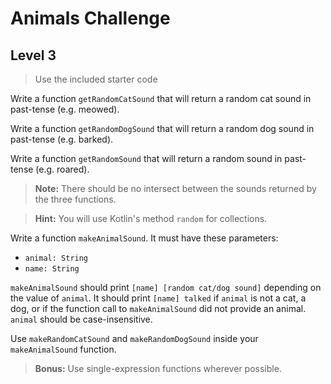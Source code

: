 # Animals Challenge

## Level 3

> Use the included starter code

Write a function `getRandomCatSound` that will return a random cat sound in past-tense (e.g. meowed).

Write a function `getRandomDogSound` that will return a random dog sound in past-tense (e.g. barked).

Write a function `getRandomSound` that will return a random sound in past-tense (e.g. roared).

> **Note:** There should be no intersect between the sounds returned by the three functions.

> **Hint:** You will use Kotlin's method `random` for collections.

Write a function `makeAnimalSound`. It must have these parameters:
- `animal: String`
- `name: String`

`makeAnimalSound` should print `[name] [random cat/dog sound]` depending on the value of `animal`. It should print `[name] talked` if `animal` is not a cat, a dog, or if the function call to `makeAnimalSound` did not provide an animal. `animal` should be case-insensitive.

Use `makeRandomCatSound` and `makeRandomDogSound` inside your `makeAnimalSound` function.

> **Bonus:** Use single-expression functions wherever possible.